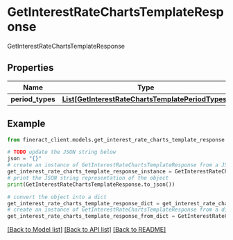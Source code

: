 # GetInterestRateChartsTemplateResponse

GetInterestRateChartsTemplateResponse

## Properties

Name | Type | Description | Notes
------------ | ------------- | ------------- | -------------
**period_types** | [**List[GetInterestRateChartsTemplatePeriodTypes]**](GetInterestRateChartsTemplatePeriodTypes.md) |  | [optional] 

## Example

```python
from fineract_client.models.get_interest_rate_charts_template_response import GetInterestRateChartsTemplateResponse

# TODO update the JSON string below
json = "{}"
# create an instance of GetInterestRateChartsTemplateResponse from a JSON string
get_interest_rate_charts_template_response_instance = GetInterestRateChartsTemplateResponse.from_json(json)
# print the JSON string representation of the object
print(GetInterestRateChartsTemplateResponse.to_json())

# convert the object into a dict
get_interest_rate_charts_template_response_dict = get_interest_rate_charts_template_response_instance.to_dict()
# create an instance of GetInterestRateChartsTemplateResponse from a dict
get_interest_rate_charts_template_response_from_dict = GetInterestRateChartsTemplateResponse.from_dict(get_interest_rate_charts_template_response_dict)
```
[[Back to Model list]](../README.md#documentation-for-models) [[Back to API list]](../README.md#documentation-for-api-endpoints) [[Back to README]](../README.md)


